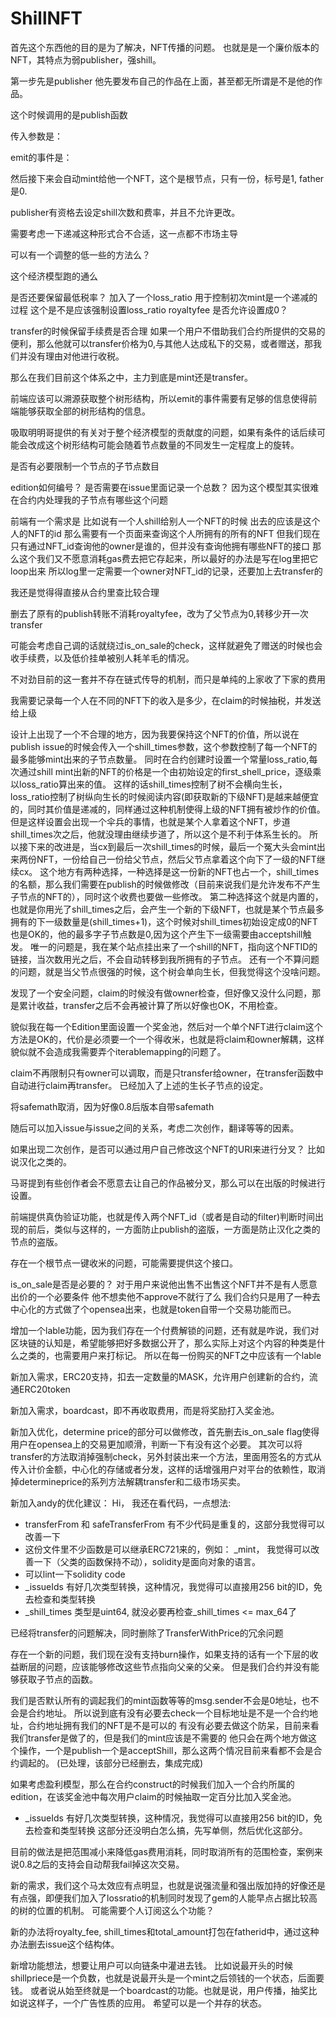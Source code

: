 # ShillNFT



首先这个东西他的目的是为了解决，NFT传播的问题。
也就是是一个廉价版本的NFT，其特点为弱publisher，强shill。




第一步先是publisher
他先要发布自己的作品在上面，甚至都无所谓是不是他的作品。

这个时候调用的是publish函数
 
 传入参数是：



 emit的事件是：




 然后接下来会自动mint给他一个NFT，这个是根节点，只有一份，标号是1, father是0.


publisher有资格去设定shill次数和费率，并且不允许更改。


 需要考虑一下递减这种形式合不合适，这一点都不市场主导

可以有一个调整的低一些的方法么？


这个经济模型跑的通么


是否还要保留最低税率？
加入了一个loss_ratio
用于控制初次mint是一个递减的过程
这个是不是应该强制设置loss_ratio
royaltyfee 是否允许设置成0？

transfer的时候保留手续费是否合理
如果一个用户不借助我们合约所提供的交易的便利，那么他就可以transfer价格为0,与其他人达成私下的交易，或者赠送，那我们并没有理由对他进行收税。

那么在我们目前这个体系之中，主力到底是mint还是transfer。


前端应该可以溯源获取整个树形结构，所以emit的事件需要有足够的信息使得前端能够获取全部的树形结构的信息。

吸取明明哥提供的有关对于整个经济模型的贡献度的问题，如果有条件的话后续可能会改成这个树形结构可能会随着节点数量的不同发生一定程度上的旋转。

是否有必要限制一个节点的子节点数目


edition如何编号？
是否需要在issue里面记录一个总数？
因为这个模型其实很难在合约内处理我的子节点有哪些这个问题

前端有一个需求是
比如说有一个人shill给别人一个NFT的时候
出去的应该是这个人的NFT的id
那么需要有一个页面来查询这个人所拥有的所有的NFT
但我们现在只有通过NFT_id查询他的owner是谁的，但并没有查询他拥有哪些NFT的接口
那么这个我们又不愿意消耗gas费去把它存起来，所以最好的办法是写在log里把它loop出来
所以log里一定需要一个owner对NFT_id的记录，还要加上去transfer的


我还是觉得得直接从合约里查比较合理


删去了原有的publish转账不消耗royaltyfee，改为了父节点为0,转移少开一次transfer


可能会考虑自己调的话就绕过is_on_sale的check，这样就避免了赠送的时候也会收手续费，以及低价挂单被别人耗羊毛的情况。


不对劲目前的这一套并不存在链式传导的机制，而只是单纯的上家收了下家的费用

我需要记录每一个人在不同的NFT下的收入是多少，在claim的时候抽税，并发送给上级



设计上出现了一个不合理的地方，因为我要保持这个NFT的价值，所以说在publish issue的时候会传入一个shill_times参数，这个参数控制了每一个NFT的最多能够mint出来的子节点数量。
同时在合约创建时设置一个常量loss_ratio,每次通过shill mint出新的NFT的价格是一个由初始设定的first_shell_price，逐级乘以loss_ratio算出来的值。
这样的话shill_times控制了树不会横向生长，loss_ratio控制了树纵向生长的时候阅读内容(即获取新的下级NFT)是越来越便宜的，同时其价值是递减的，同样通过这种机制使得上级的NFT拥有被炒作的价值。
但是这样设置会出现一个伞兵的事情，也就是某个人拿着这个NFT，步道shill_times次之后，他就没理由继续步道了，所以这个是不利于体系生长的。
所以接下来的改进是，当cx到最后一次shill_times的时候，最后一个冤大头会mint出来两份NFT，一份给自己一份给父节点，然后父节点拿着这个向下了一级的NFT继续cx。
这个地方有两种选择，一种选择是这一份新的NFT也占一个，shill_times的名额，那么我们需要在publish的时候做修改（目前来说我们是允许发布不产生子节点的NFT的），同时这个收费也要做一些修改。
第二种选择这个就是内置的，也就是你用光了shill_times之后，会产生一个新的下级NFT，也就是某个节点最多拥有的下一级数量是(shill_times+1)，这个时候对shill_times初始设定成0的NFT也是OK的，他的最多字子节点数是0,因为这个产生下一级需要由acceptshill触发。
唯一的问题是，我在某个站点挂出来了一个shill的NFT，指向这个NFTID的链接，当次数用光之后，不会自动转移到我所拥有的子节点。
还有一个不算问题的问题，就是当父节点很强的时候，这个树会单向生长，但我觉得这个没啥问题。


发现了一个安全问题，claim的时候没有做owner检查，但好像又没什么问题，那是累计收益，transfer之后不会再被计算了所以好像也OK，不用检查。


貌似我在每一个Edition里面设置一个奖金池，然后对一个单个NFT进行claim这个方法是OK的，代价是必须要一个一个得收米，也就是将claim和owner解耦，这样貌似就不会造成我需要弄个iterablemapping的问题了。

claim不再限制只有owner可以调取，而是只transfer给owner，在transfer函数中自动进行claim再transfer。
已经加入了上述的生长子节点的设定。


将safemath取消，因为好像0.8后版本自带safemath

随后可以加入issue与issue之间的关系，考虑二次创作，翻译等等的因素。

如果出现二次创作，是否可以通过用户自己修改这个NFT的URI来进行分叉？
比如说汉化之类的。

马哥提到有些创作者会不愿意去让自己的作品被分叉，那么可以在出版的时候进行设置。

前端提供真伪验证功能，也就是传入两个NFT_id（或者是自动的filter)判断时间出现的前后，类似与这样的，一方面防止publish的盗版，一方面是防止汉化之类的节点的盗版。

存在一个根节点一键收米的问题，可能需要提供这个接口。

is_on_sale是否是必要的？
对于用户来说他出售不出售这个NFT并不是有人愿意出价的一个必要条件
他不想卖他不approve不就行了么
我们合约只是用了一种去中心化的方式做了个opensea出来，也就是token自带一个交易功能而已。

增加一个lable功能，因为我们存在一个付费解锁的问题，还有就是咋说，我们对区块链的认知是，希望能够把好多数据公开了，那么实际上对这个内容的种类是什么之类的，也需要用户来打标记。
所以在每一份购买的NFT之中应该有一个lable

新加入需求，ERC20支持，扣去一定数量的MASK，允许用户创建新的合约，流通ERC20token

新加入需求，boardcast，即不再收取费用，而是将奖励打入奖金池。


新加入优化，determine price的部分可以做修改，首先删去is_on_sale flag使得用户在opensea上的交易更加顺滑，判断一下有没有这个必要。
其次可以将transfer的方法取消掉强制check，另外封装出来一个方法，里面用签名的方式从传入计价金额，中心化的存储或者分发，这样的话增强用户对平台的依赖性，取消掉determineprice的系列方法解耦transfer和二级市场买卖。

新加入andy的优化建议：
Hi， 我还在看代码，一点想法:
- transferFrom 和 safeTransferFrom 有不少代码是重复的，这部分我觉得可以改善一下
- 这份文件里不少函数是可以继承ERC721来的，例如： _mint， 我觉得可以改善一下（父类的函数保持不动），solidity是面向对象的语言。
- 可以lint一下solidity code
- _issueIds 有好几次类型转换，这种情况，我觉得可以直接用256 bit的ID，免去检查和类型转换
- _shill_times 类型是uint64, 就没必要再检查_shill_times <= max_64了


已经将transfer的问题解决，同时删除了TransferWithPrice的冗余问题

存在一个新的问题，我们现在没有支持burn操作，如果支持的话有一个下层的收益断层的问题，应该能够修改这些节点指向父亲的父亲。
但是我们合约并没有能够获取子节点的函数。


我们是否默认所有的调起我们的mint函数等等的msg.sender不会是0地址，也不会是合约地址。
所以说到底有没有必要去check一个目标地址是不是一个合约地址，合约地址拥有我们的NFT是不是可以的
有没有必要去做这个防呆，目前来看我们transfer是做了的，但是我们的mint应该是不需要的
他只会在两个地方做这个操作，一个是publish一个是acceptShill，那么这两个情况目前来看都不会是合约调起的。
(已处理，该部分已经删去，集成完成)

如果考虑盈利模型，那么在合约construct的时候我们加入一个合约所属的edition，在该奖金池中每次用户claim的时候抽取一定百分比加入奖金池。



- _issueIds 有好几次类型转换，这种情况，我觉得可以直接用256 bit的ID，免去检查和类型转换
这部分还没明白怎么搞，先写单侧，然后优化这部分。


目前的做法是把范围减小来降低gas费用消耗，同时取消所有的范围检查，案例来说0.8之后的支持会自动帮我fail掉这次交易。


新的需求，我们这个马太效应有点明显，也就是说强流量和强出版加持的好像还是有点强，即便我们加入了lossratio的机制同时发现了gem的人能早点占据比较高的树的位置的机制。
可能需要个人订阅这么个功能？

新的办法将royalty_fee, shill_times和total_amount打包在fatherid中，通过这种办法删去issue这个结构体。

新增功能想法，想要让用户可以向链条中灌进去钱。
比如说最开头的时候shillpriece是一个负数，也就是说最开头是一个mint之后领钱的一个状态，后面要钱。
或者说从始至终就是一个boardcast的功能。也就是说，用户传播，抽奖比如说这样子，一个广告性质的应用。
希望可以是一个并存的状态。